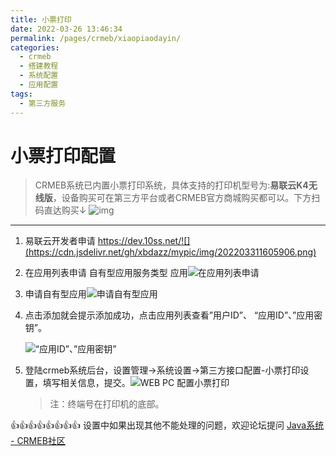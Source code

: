 ```yaml
---
title: 小票打印
date: 2022-03-26 13:46:34
permalink: /pages/crmeb/xiaopiaodayin/
categories:
  - crmeb
  - 搭建教程
  - 系统配置
  - 应用配置
tags:
  - 第三方服务
---
```

# **小票打印配置**

> CRMEB系统已内置小票打印系统，具体支持的打印机型号为:**易联云K4无线版**，设备购买可在第三方平台或者CRMEB官方商城购买都可以。下方扫码直达购买↓
> ![img](https://img.kancloud.cn/06/99/0699f439c2ce67e447f5c23211149564_245x222.png)

------

1. 易联云开发者申请 https://dev.10ss.net/![](https://cdn.jsdelivr.net/gh/xbdazz/mypic/img/202203311605906.png)

2. 在应用列表申请 自有型应用服务类型 应用![在应用列表申请](https://cdn.jsdelivr.net/gh/xbdazz/mypic/img/202203311605245.png)

3. 申请自有型应用![申请自有型应用](https://cdn.jsdelivr.net/gh/xbdazz/mypic/img/202203311606720.png)

4. 点击添加就会提示添加成功，点击应用列表查看”用户ID”、 “应用ID”、”应用密钥”。

   ![ “应用ID”、”应用密钥”](https://cdn.jsdelivr.net/gh/xbdazz/mypic/img/202203311607936.png)

5. 登陆crmeb系统后台，设置管理→系统设置→第三方接口配置-小票打印设置，填写相关信息，提交。![WEB PC 配置小票打印](https://cdn.jsdelivr.net/gh/xbdazz/mypic/img/202203311612029.png)

   > 注：终端号在打印机的底部。

👍👍👍👍👍👍👍👍 设置中如果出现其他不能处理的问题，欢迎论坛提问 [Java系统 - CRMEB社区](https://q.crmeb.com/?categoryId=122&sequence=0)